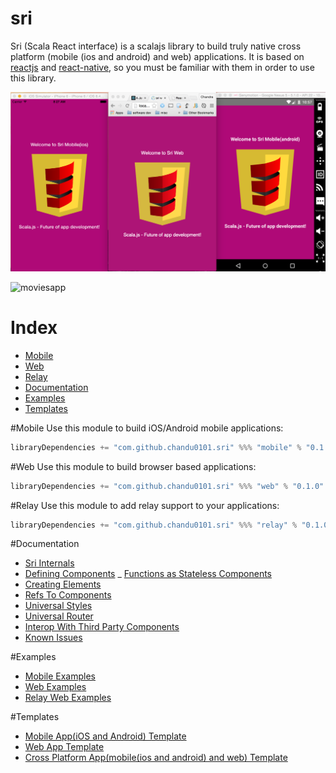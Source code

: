 # sri

Sri (Scala React interface) is a scalajs library to build truly native cross platform (mobile (ios and android) and web) applications. It is based on [reactjs](http://facebook.github.io/react/) and [react-native](https://facebook.github.io/react-native/), so you must be familiar with them in order to use this library.


![sri](/docs/sri.png)

![moviesapp](/docs/moviesapp.gif)

# Index 
- [Mobile](#mobile)
- [Web](#web)
- [Relay](#relay)
- [Documentation](#documentation)
- [Examples](#examples)
- [Templates](#templates)

#Mobile
Use this module to build iOS/Android mobile applications:

```scala
libraryDependencies += "com.github.chandu0101.sri" %%% "mobile" % "0.1.0"
```

#Web
Use this module to build browser based applications:

```scala
libraryDependencies += "com.github.chandu0101.sri" %%% "web" % "0.1.0"
```

#Relay
Use this module to add relay support to your applications:
```scala
libraryDependencies += "com.github.chandu0101.sri" %%% "relay" % "0.1.0"
```
#Documentation
 - [Sri Internals](/docs/SriInternals.md)
 - [Defining Components](/docs/DefiningComponents.md)
 _ [Functions as Stateless Components](/docs/StatelessFunctionComponents.md)
 - [Creating Elements](/docs/CreatingElements.md)
 - [Refs To Components](/docs/RefsToComponents.md)
 - [Universal Styles](/docs/UniversalStyles.md)
 - [Universal Router](/docs/UniversalRouter.md)
 - [Interop With Third Party Components](/docs/InteropWithThirdParty.md)
 - [Known Issues](/docs/KnownIssues.md)
 
#Examples
  - [Mobile Examples](/mobile-examples)
  - [Web Examples](/web-examples)
  - [Relay Web Examples](/relay-web-examples)
  
#Templates
  - [Mobile App(iOS and Android) Template](https://github.com/chandu0101/sri-mobile-template)
  - [Web App Template](https://github.com/chandu0101/sri-web-template)
  - [Cross Platform App(mobile(ios and android) and web) Template](https://github.com/chandu0101/sri-cross-platform-template)
